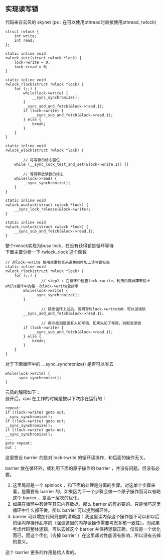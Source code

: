 ## 实现读写锁
代码来自云风的 skynet (ps : 在可以使用pthread时直接使用pthread_rwlock)

```
struct rwlock {
	int write;
	int read;
};

static inline void
rwlock_init(struct rwlock *lock) {
	lock->write = 0;
	lock->read = 0;
}

static inline void
rwlock_rlock(struct rwlock *lock) {
	for (;;) {
		while(lock->write) { 
			__sync_synchronize();
		}
		__sync_add_and_fetch(&lock->read,1);
		if (lock->write) {
			__sync_sub_and_fetch(&lock->read,1);
		} else {
			break;
		}
	}
}

static inline void
rwlock_wlock(struct rwlock *lock) {

        // 将写锁的标志置位
	while (__sync_lock_test_and_set(&lock->write,1)) {}

        // 等待释放读锁的标志
	while(lock->read) {
		__sync_synchronize();
	}
}

static inline void
rwlock_wunlock(struct rwlock *lock) {
	__sync_lock_release(&lock->write);
}

static inline void
rwlock_runlock(struct rwlock *lock) {
	__sync_sub_and_fetch(&lock->read,1);
}

```

整个rwlock实现为busy lock，在没有获得锁是循环等待  
下面主要分析一下 rwlock_rlock 这个函数
```
// 对lock->write 使用双重检查来避免同时加上读写锁标志
static inline void
rwlock_rlock(struct rwlock *lock) {
	for (;;) {
                // step1 : 在循环中检查lock->write，利用内存屏障来防止 while循环中的每一次lock->write重排序
		while(lock->write) { 
			__sync_synchronize();
		}

                // 跳出循环上述后，说明暂时lock->write为0，可以加读锁
		__sync_add_and_fetch(&lock->read,1);

                // 再次检测是否有人加写锁，如果先加了写锁，则取消读锁
		if (lock->write) {
			__sync_sub_and_fetch(&lock->read,1);
		} else {
			break;
		}
	}
}
```
对于下面循环中的 __sync_synchronize() 是否可以省去
```
while(lock->write) { 
	__sync_synchronize();
}
```
云风的解释如下：  
展开后，cpu 在工作的时候是按以下次序在运行的：
```
repeat:
if (!lock->write) goto out;
__sync_synchronize();
if (!lock->write) goto out;
__sync_synchronize();
if (!lock->write) goto out;
__sync_synchronize();
...
goto repeat;
out : 
```
这里想设 barrier 的是对 lock->write 的循环读操作，和后面的操作无关。

barrier 放在循环外，或利用下面的原子操作的 barrier ，并没有问题，但没有必要。

1. 这里局部是一个 spinlock ，和下面的处理是分离的步骤。对这单个步骤来看，是需要有 barrier 的，如果因为下一个步骤会做一个原子操作而可以省略这个 barrier ，是高一层次的优化。  
2. 如果在循环中有读写其它内存数据，那么 barrier 的有必要的。只是恰巧这里循环中什么都不做，所以 barrier 可以提到循环外。
3. barrier 可以增加代码局部的清晰度：我这里读内存这个操作是不可以和以后的读内存操作乱序的（强调这里的内存读操作需要考虑多核一致性）。而如果考虑代码整体逻辑，可以去掉这个 barrier 并保持逻辑正确，仅仅是一个优化而已，而这个优化（去掉 barrier ）在这里却对性能没有影响，所以没有去掉的意义。    

这个 barrier 更多的作用是给人看的。